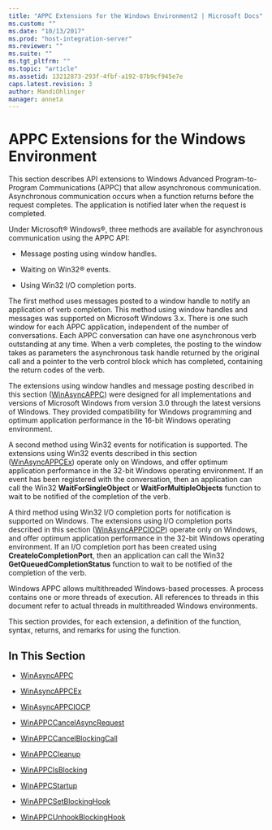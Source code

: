 ```yaml
---
title: "APPC Extensions for the Windows Environment2 | Microsoft Docs"
ms.custom: ""
ms.date: "10/13/2017"
ms.prod: "host-integration-server"
ms.reviewer: ""
ms.suite: ""
ms.tgt_pltfrm: ""
ms.topic: "article"
ms.assetid: 13212873-293f-4fbf-a192-87b9cf945e7e
caps.latest.revision: 3
author: MandiOhlinger
manager: anneta
---
```

# APPC Extensions for the Windows Environment
This section describes API extensions to Windows Advanced Program-to-Program Communications (APPC) that allow asynchronous communication. Asynchronous communication occurs when a function returns before the request completes. The application is notified later when the request is completed.  
  
 Under Microsoft® Windows®, three methods are available for asynchronous communication using the APPC API:  
  
-   Message posting using window handles.  
  
-   Waiting on Win32® events.  
  
-   Using Win32 I/O completion ports.  
  
 The first method uses messages posted to a window handle to notify an application of verb completion. This method using window handles and messages was supported on Microsoft Windows 3.x. There is one such window for each APPC application, independent of the number of conversations. Each APPC conversation can have one asynchronous verb outstanding at any time. When a verb completes, the posting to the window takes as parameters the asynchronous task handle returned by the original call and a pointer to the verb control block which has completed, containing the return codes of the verb.  
  
 The extensions using window handles and message posting described in this section ([WinAsyncAPPC](../core/winasyncappc.md)) were designed for all implementations and versions of Microsoft Windows from version 3.0 through the latest versions of Windows. They provided compatibility for Windows programming and optimum application performance in the 16-bit Windows operating environment.  
  
 A second method using Win32 events for notification is supported. The extensions using Win32 events described in this section ([WinAsyncAPPCEx](../core/winasyncappcex.md)) operate only on Windows, and offer optimum application performance in the 32-bit Windows operating environment. If an event has been registered with the conversation, then an application can call the Win32 **WaitForSingleObject** or **WaitForMultipleObjects** function to wait to be notified of the completion of the verb.  
  
 A third method using Win32 I/O completion ports for notification is supported on Windows. The extensions using I/O completion ports described in this section ([WinAsyncAPPCIOCP](../core/winasyncappciocp.md)) operate only on Windows, and offer optimum application performance in the 32-bit Windows operating environment. If an I/O completion port has been created using **CreateIoCompletionPort**, then an application can call the Win32 **GetQueuedCompletionStatus** function to wait to be notified of the completion of the verb.  
  
 Windows APPC allows multithreaded Windows-based processes. A process contains one or more threads of execution. All references to threads in this document refer to actual threads in multithreaded Windows environments.  
  
 This section provides, for each extension, a definition of the function, syntax, returns, and remarks for using the function.  
  
## In This Section  
  
-   [WinAsyncAPPC](../core/winasyncappc.md)  
  
-   [WinAsyncAPPCEx](../core/winasyncappcex.md)  
  
-   [WinAsyncAPPCIOCP](../core/winasyncappciocp.md)  
  
-   [WinAPPCCancelAsyncRequest](../core/winappccancelasyncrequest.md)  
  
-   [WinAPPCCancelBlockingCall](../core/winappccancelblockingcall.md)  
  
-   [WinAPPCCleanup](../core/winappccleanup.md)  
  
-   [WinAPPCIsBlocking](../core/winappcisblocking.md)  
  
-   [WinAPPCStartup](../core/winappcstartup.md)  
  
-   [WinAPPCSetBlockingHook](../core/winappcsetblockinghook.md)  
  
-   [WinAPPCUnhookBlockingHook](../core/winappcunhookblockinghook.md)
